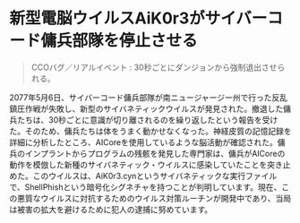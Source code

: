 # 新型電脳ウイルスAiK0r3がサイバーコード傭兵部隊を停止させる
> CCOバグ／リアルイベント : 30秒ごとにダンジョンから強制退出させられる。

2077年5月6日、サイバーコード傭兵部隊が南ニュージャージー州で行った反乱鎮圧作戦が失敗し、新型のサイバネティックウイルスが発見された。撤退した傭兵たちは、30秒ごとに意識が切り離されるのを繰り返したという報告を受けた。そのため、傭兵たちは体をうまく動かせなくなった。神経皮質の記憶記録を詳細に分析したところ、AICoreを使用しているような脳活動が確認された。傭兵のインプラントからプログラムの残骸を発見した専門家は、傭兵がAICoreの動作を模倣した新種のサイバネティック・ウイルスに感染していたことを突き止めた。このウイルスは、AiK0r3.cynというサイバネティックな実行ファイルで、ShellPhishという暗号化シグネチャを持つことが判明しています。現在、この悪質なウイルスに対抗するためのウイルス対策ルーチンが開発中であり、当局は被害の拡大を避けるために犯人の逮捕に努めています。
